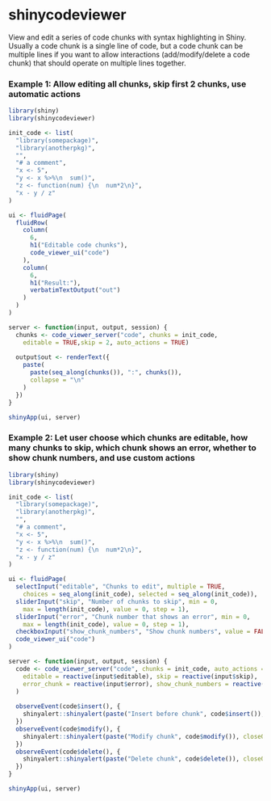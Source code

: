 # shinycodeviewer

View and edit a series of code chunks with syntax highlighting in Shiny. Usually a code chunk is a single line of code, but a code chunk can be multiple lines if you want to allow interactions (add/modify/delete a code chunk) that should operate on multiple lines together.

### Example 1: Allow editing all chunks, skip first 2 chunks, use automatic actions

```r
library(shiny)
library(shinycodeviewer)

init_code <- list(
  "library(somepackage)",
  "library(anotherpkg)",
  "",
  "# a comment",
  "x <- 5",
  "y <- x %>%\n  sum()",
  "z <- function(num) {\n  num*2\n}",
  "x - y / z"
)

ui <- fluidPage(
  fluidRow(
    column(
      6,
      h1("Editable code chunks"),
      code_viewer_ui("code")
    ),
    column(
      6,
      h1("Result:"),
      verbatimTextOutput("out")
    )
  )
)

server <- function(input, output, session) {
  chunks <- code_viewer_server("code", chunks = init_code,
    editable = TRUE,skip = 2, auto_actions = TRUE)
  
  output$out <- renderText({
    paste(
      paste(seq_along(chunks()), ":", chunks()),
      collapse = "\n"
    )
  })
}

shinyApp(ui, server)
```

### Example 2: Let user choose which chunks are editable, how many chunks to skip, which chunk shows an error, whether to show chunk numbers, and use custom actions

```r
library(shiny)
library(shinycodeviewer)

init_code <- list(
  "library(somepackage)",
  "library(anotherpkg)",
  "",
  "# a comment",
  "x <- 5",
  "y <- x %>%\n  sum()",
  "z <- function(num) {\n  num*2\n}",
  "x - y / z"
)

ui <- fluidPage(
  selectInput("editable", "Chunks to edit", multiple = TRUE,
    choices = seq_along(init_code), selected = seq_along(init_code)),
  sliderInput("skip", "Number of chunks to skip", min = 0, 
    max = length(init_code), value = 0, step = 1),
  sliderInput("error", "Chunk number that shows an error", min = 0,
    max = length(init_code), value = 0, step = 1),
  checkboxInput("show_chunk_numbers", "Show chunk numbers", value = FALSE),
  code_viewer_ui("code")
)

server <- function(input, output, session) {
  code <- code_viewer_server("code", chunks = init_code, auto_actions = FALSE,
    editable = reactive(input$editable), skip = reactive(input$skip),
    error_chunk = reactive(input$error), show_chunk_numbers = reactive(input$show_chunk_numbers)
  )
  
  observeEvent(code$insert(), {
    shinyalert::shinyalert(paste("Insert before chunk", code$insert()), closeOnClickOutside = TRUE)
  })
  observeEvent(code$modify(), {
    shinyalert::shinyalert(paste("Modify chunk", code$modify()), closeOnClickOutside = TRUE)
  })
  observeEvent(code$delete(), {
    shinyalert::shinyalert(paste("Delete chunk", code$delete()), closeOnClickOutside = TRUE)
  })
}

shinyApp(ui, server)
```
